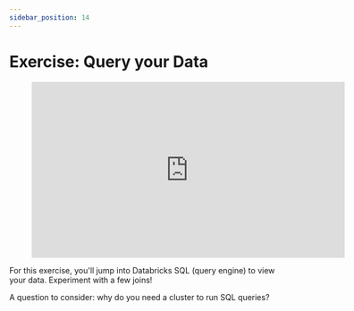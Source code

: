 ```yaml
---
sidebar_position: 14
---
```

# Exercise: Query your Data


<div style={{textAlign: 'center'}}>

<figure class="video-container">
    <iframe width="560" height="315" src="https://www.youtube.com/embed/FWweHyUP8m8" title="YouTube video player" frameborder="0" allow="accelerometer; autoplay; clipboard-write; encrypted-media; gyroscope; picture-in-picture" allowfullscreen></iframe>
</figure>

</div>

For this exercise, you'll jump into Databricks SQL (query engine) to view your data. Experiment with a few joins!

A question to consider: why do you need a cluster to run SQL queries?
